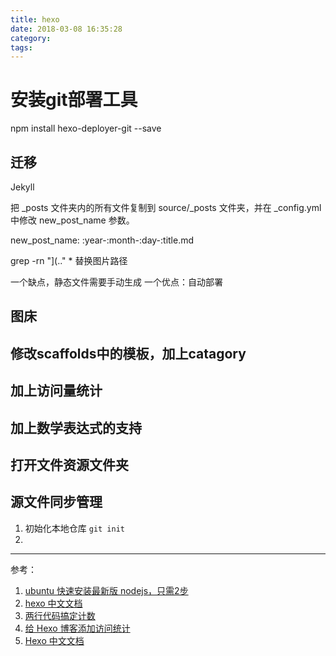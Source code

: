 ```yaml
---
title: hexo
date: 2018-03-08 16:35:28
category: 
tags:
---
```


# 安装git部署工具
npm install hexo-deployer-git --save

## 迁移
Jekyll

把 _posts 文件夹内的所有文件复制到 source/_posts 文件夹，并在 _config.yml 中修改 new_post_name 参数。

new_post_name: :year-:month-:day-:title.md

 grep -rn "](.." *
替换图片路径

一个缺点，静态文件需要手动生成
一个优点：自动部署


## 图床

## 修改scaffolds中的模板，加上catagory

## 加上访问量统计

## 加上数学表达式的支持

## 打开文件资源文件夹


## 源文件同步管理
1. 初始化本地仓库 `git init`
2.


* * *
参考：
1. [ubuntu 快速安装最新版 nodejs，只需2步](http://http://blog.csdn.net/Ezreal_King/article/details/78659810)
2. [hexo 中文文档](https://hexo.io/zh-cn/docs/)
3. [两行代码搞定计数](http://busuanzi.ibruce.info/)
4. [给 Hexo 博客添加访问统计](https://www.jianshu.com/p/8a8f880f40c0)
5. [Hexo 中文文档](https://hexo.io/zh-cn/docs/)
